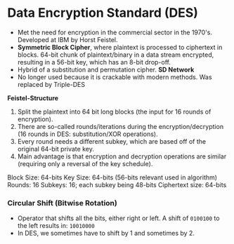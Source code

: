 # Data Encryption Standard (DES)

* Met the need for encryption in the commercial sector in the 1970's. Developed at IBM by Horst Feistel.
* **Symmetric Block Cipher**, where plaintext is processed to ciphertext in blocks. 64-bit chunk of plaintext/binary in a data stream encrypted, resulting in a 56-bit key, which has an 8-bit drop-off.
* Hybrid of a substitution and permutation cipher. **SD Network**
* No longer used because it is crackable with modern methods. Was replaced by Triple-DES

**Feistel-Structure**
1. Split the plaintext into 64 bit long blocks (the input for 16 rounds of encryption).
2. There are so-called rounds/iterations during the encryption/decryption (16 rounds in DES: substitution/XOR operations).
3. Every round needs a different subkey, which are based off of the original 64-bit private key.
4. Main advantage is that encryption and decryption operations are similar (requiring only a reversal of the key schedule).

Block Size: 64-bits
Key Size: 64-bits (56-bits relevant used in algorithm)
Rounds: 16
Subkeys: 16; each subkey being 48-bits
Ciphertext size: 64-bits

### Circular Shift (Bitwise Rotation)
* Operator that shifts all the bits, either right or left. A shift of `0100100` to the left results in: `10010000`
* In DES, we sometimes have to shift by 1 and sometimes by 2.